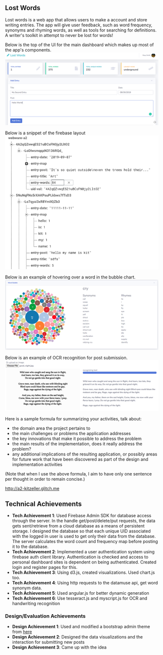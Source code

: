 ## Lost Words

Lost words is a web app that allows users to make a account and store writing entries. The app
will give user feedback, such as word frequency, synonyms and rhyming words, as well as tools for
searching for definitions. A writer's toolkit in attempt to never be lost for words!

Below is the top of the UI for the main dashboard which makes up most of the app's components.
![Top UI](img/top_ui_img.png)

Below is a snippet of the firebase layout
![Firebase Layout](img/firebase_img.png)

Below is an example of hovering over a word in the bubble chart.
![Word Bubble](img/word_bubble_img.png)

Below is an example of OCR recognition for post submission.
![Text OCR](img/text_recog_img.png)

Here is a sample formula for summarizing your activities, talk about:
- the domain area the project pertains to
- the main challenges or problems the application addresses
- the key innovations that make it possible to address the problem
- the main results of the implementation, does it really address the problem?
- any additional implications of the resulting application, or possibly areas for future work that have been discovered as part of the design and implementation activities

(Note that when I use the above formula, I aim to have only one sentence per thought in order to remain concise.)

http://a2-kitzeller.glitch.me

## Technical Achievements
- **Tech Achievement 1**: Used Firebase Admin SDK for database access through the server. In the handle get/post/delete/put requests,
the data gets sent/retrieve from a cloud database as a means of persistent storage. I designed the database so that each unique UID associated with the logged in user is
used to get only their data from the database. The server calculates the word count and frequency map before posting it to the database.
- **Tech Achievement 2**: Implemented a user authentication system using firebase auth client library. Authentication is checked
and access to personal dashboard sites is dependent on being authenticated. Created login and register pages for this.
- **Tech Achievement 3**: Using d3.js, created visualizations. Used chart.js too.
- **Tech Achievement 4**: Using http requests to the datamuse api, get word synonym data.
- **Tech Achievement 5**: Used angular.js for better dynamic generation
- **Tech Achievement 6**: Use tesseract.js and myscript.js for OCR and handwriting recognition

### Design/Evaluation Achievements
- **Design Achievement 1**: Used and modified a bootstrap admin theme from [here](https://startbootstrap.com/themes/sb-admin-2/)
- **Design Achievement 2**: Designed the data visualizations and the interaction for submitting new posts
- **Design Achievement 3**: Came up with the idea

